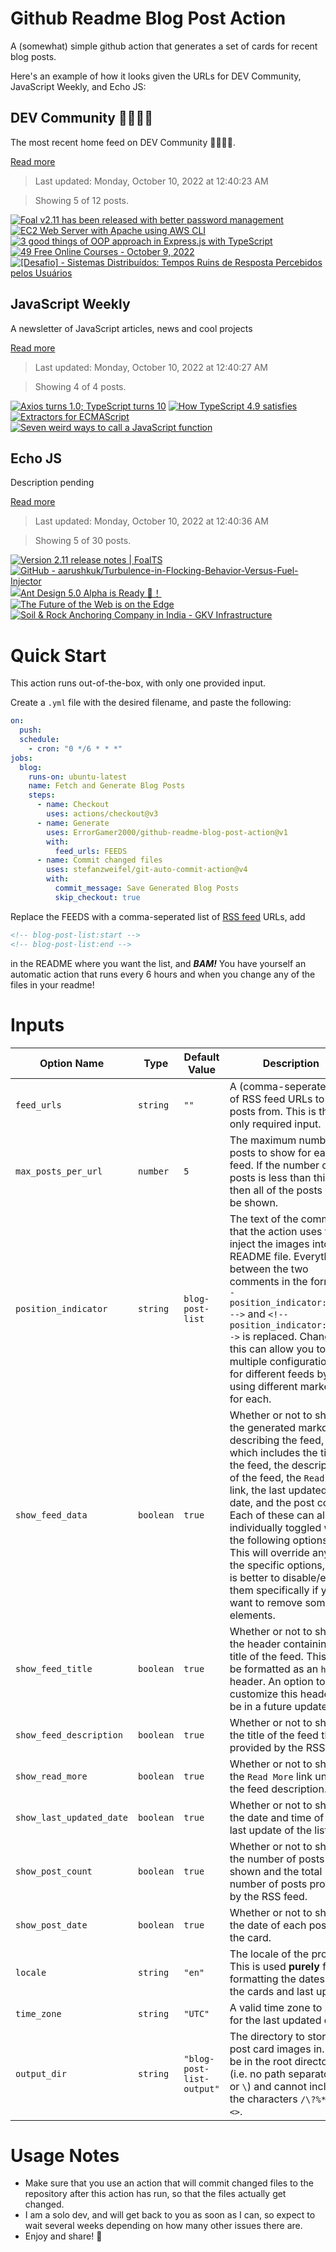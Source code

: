 # Github Readme Blog Post Action

A (somewhat) simple github action that generates a set of cards for recent blog posts.

Here's an example of how it looks given the URLs for DEV Community, JavaScript Weekly, and Echo JS:

<!-- post-list:start -->
## DEV Community 👩‍💻👨‍💻

The most recent home feed on DEV Community 👩‍💻👨‍💻.

[Read more](https://dev.to)
> Last updated: Monday, October 10, 2022 at 12:40:23 AM

> Showing 5 of 12 posts.

[![Foal v2.11 has been released with better password management](https://raw.githubusercontent.com/ErrorGamer2000/github-readme-blog-post-action/main/generated_files/DEV_Community_👩‍💻👨‍💻/Foal_v2.11_has_been_released_with_better_password_management.svg)](https://dev.to/loicpoullain/foal-v211-has-been-released-with-better-password-management-4mbp)
[![EC2 Web Server with Apache using AWS CLI](https://raw.githubusercontent.com/ErrorGamer2000/github-readme-blog-post-action/main/generated_files/DEV_Community_👩‍💻👨‍💻/EC2_Web_Server_with_Apache_using_AWS_CLI.svg)](https://dev.to/aws-builders/ec2-web-server-with-apache-using-aws-cli-2gak)
[![3 good things of OOP approach in Express.js with TypeScript](https://raw.githubusercontent.com/ErrorGamer2000/github-readme-blog-post-action/main/generated_files/DEV_Community_👩‍💻👨‍💻/3_good_things_of_OOP_approach_in_Express.js_with_TypeScript.svg)](https://dev.to/koichi_t/3-good-things-of-oop-approach-in-expressjs-with-typescript-4o83)
[![49 Free Online Courses - October 9, 2022](https://raw.githubusercontent.com/ErrorGamer2000/github-readme-blog-post-action/main/generated_files/DEV_Community_👩‍💻👨‍💻/49_Free_Online_Courses_-_October_9__2022.svg)](https://dev.to/theprogramminbuddyclub/49-free-online-courses-october-9-2022-50b8)
[![[Desafio] - Sistemas Distribuídos: Tempos Ruins de Resposta Percebidos pelos Usuários](https://raw.githubusercontent.com/ErrorGamer2000/github-readme-blog-post-action/main/generated_files/DEV_Community_👩‍💻👨‍💻/[Desafio]_-_Sistemas_Distribuídos__Tempos_Ruins_de_Resposta_Percebidos_pelos_Usuários.svg)](https://dev.to/zanfranceschi/desafio-sistemas-distribuidos-tempos-ruins-de-resposta-percebidos-pelos-usuarios-3ic4)


## JavaScript Weekly

A newsletter of JavaScript articles, news and cool projects

[Read more](https://javascriptweekly.com/)
> Last updated: Monday, October 10, 2022 at 12:40:27 AM

> Showing 4 of 4 posts.

[![Axios turns 1.0; TypeScript turns 10](https://raw.githubusercontent.com/ErrorGamer2000/github-readme-blog-post-action/main/generated_files/JavaScript_Weekly/Axios_turns_1.0;_TypeScript_turns_10.svg)](https://javascriptweekly.com/issues/609)
[![How TypeScript 4.9 satisfies](https://raw.githubusercontent.com/ErrorGamer2000/github-readme-blog-post-action/main/generated_files/JavaScript_Weekly/How_TypeScript_4.9_satisfies.svg)](https://javascriptweekly.com/issues/608)
[![Extractors for ECMAScript](https://raw.githubusercontent.com/ErrorGamer2000/github-readme-blog-post-action/main/generated_files/JavaScript_Weekly/Extractors_for_ECMAScript.svg)](https://javascriptweekly.com/issues/607)
[![Seven weird ways to call a JavaScript function](https://raw.githubusercontent.com/ErrorGamer2000/github-readme-blog-post-action/main/generated_files/JavaScript_Weekly/Seven_weird_ways_to_call_a_JavaScript_function.svg)](https://javascriptweekly.com/issues/606)


## Echo JS

Description pending

[Read more](
http://www.echojs.com
)
> Last updated: Monday, October 10, 2022 at 12:40:36 AM

> Showing 5 of 30 posts.

[![Version 2.11 release notes | FoalTS](https://raw.githubusercontent.com/ErrorGamer2000/github-readme-blog-post-action/main/generated_files/_Echo_JS_/Version_2.11_release_notes___FoalTS.svg)](https://foalts.org/blog/2022/10/09/version-2.11-release-notes)
[![GitHub - aarushkuk/Turbulence-in-Flocking-Behavior-Versus-Fuel-Injector](https://raw.githubusercontent.com/ErrorGamer2000/github-readme-blog-post-action/main/generated_files/_Echo_JS_/GitHub_-_aarushkuk_Turbulence-in-Flocking-Behavior-Versus-Fuel-Injector.svg)](https://github.com/aarushkuk/Turbulence-in-Flocking-Behavior-Versus-Fuel-Injector)
[![Ant Design 5.0 Alpha is Ready 🎉！](https://raw.githubusercontent.com/ErrorGamer2000/github-readme-blog-post-action/main/generated_files/_Echo_JS_/Ant_Design_5.0_Alpha_is_Ready_🎉！.svg)](https://medium.com/@1075746765/designant-design-5-0-alpha-is-ready-8409bb5f9b8f)
[![The Future of the Web is on the Edge](https://raw.githubusercontent.com/ErrorGamer2000/github-readme-blog-post-action/main/generated_files/_Echo_JS_/The_Future_of_the_Web_is_on_the_Edge.svg)](https://deno.com/blog/the-future-of-web-is-on-the-edge)
[![Soil & Rock Anchoring Company in India - GKV Infrastructure](https://raw.githubusercontent.com/ErrorGamer2000/github-readme-blog-post-action/main/generated_files/_Echo_JS_/Soil___Rock_Anchoring_Company_in_India_-_GKV_Infrastructure.svg)](https://www.gkvinfrastructure.com/soil-anchoring/)


<!-- post-list:end -->

# Quick Start

This action runs out-of-the-box, with only one provided input.

Create a `.yml` file with the desired filename, and paste the following:

```yml
on:
  push:
  schedule:
    - cron: "0 */6 * * *"
jobs:
  blog:
    runs-on: ubuntu-latest
    name: Fetch and Generate Blog Posts
    steps:
      - name: Checkout
        uses: actions/checkout@v3
      - name: Generate
        uses: ErrorGamer2000/github-readme-blog-post-action@v1
        with:
          feed_urls: FEEDS
      - name: Commit changed files
        uses: stefanzweifel/git-auto-commit-action@v4
        with:
          commit_message: Save Generated Blog Posts
          skip_checkout: true
```

Replace the FEEDS with a comma-seperated list of [RSS feed](https://rss.com/blog/how-do-rss-feeds-work/) URLs, add

```md
<!-- blog-post-list:start -->
<!-- blog-post-list:end -->
```

in the README where you want the list, and **_BAM!_** You have yourself an automatic action that runs every 6 hours and when you change any of the files in your readme!

# Inputs

<table>
  <thead>
    <tr>
      <th>Option Name</th>
      <th>Type</th>
      <th>Default Value</th>
      <th>Description</th>
    </tr>
  </thead>
  <tbody>
    <tr>
      <td><code>feed_urls</code></td>
      <td><code>string</code></td>
      <td><code>""</code></td>
      <td>A (comma-seperated) list of RSS feed URLs to load posts from. This is the only required input.</td>
    </tr>
    <tr>
      <td><code>max_posts_per_url</code></td>
      <td><code>number</code></td>
      <td><code>5</code></td>
      <td>The maximum number of posts to show for each feed. If the number of posts is less than this, then all of the posts will be shown.</td>
    </tr>
    <tr>
      <td><code>position_indicator</code></td>
      <td><code>string</code></td>
      <td><code>blog-post-list</code></td>
      <td>The text of the comments that the action uses to inject the images into the README file. Everything between the two comments in the form <code>&lt;!-- position_indicator:start --&gt;</code> and <code>&lt;!-- position_indicator:end --&gt;</code> is replaced. Changing this can allow you to use multiple configurations for different feeds by using different markers for each.</td>
    </tr>
    <tr>
      <td><code>show_feed_data</code></td>
      <td><code>boolean</code></td>
      <td><code>true</code></td>
      <td>Whether or not to show the generated markdown describing the feed, which includes the title of the feed, the description of the feed, the <code>Read More</code> link, the last updated date, and the post count. Each of these can also be individually toggled with the following options. This will override any of the specific options, so it is better to disable/enable them specifically if you want to remove some elements.</td>
    </tr>
    <tr>
      <td><code>show_feed_title</code></td>
      <td><code>boolean</code></td>
      <td><code>true</code></td>
      <td>Whether or not to show the header containing the title of the feed. This will be formatted as an <code>h2</code> header. An option to customize this header will be in a future update.</td>
    </tr>
    <tr>
      <td><code>show_feed_description</code></td>
      <td><code>boolean</code></td>
      <td><code>true</code></td>
      <td>Whether or not to show the title of the feed that is provided by the RSS feed.</td>
    </tr>
    <tr>
      <td><code>show_read_more</code></td>
      <td><code>boolean</code></td>
      <td><code>true</code></td>
      <td>Whether or not to show the <code>Read More</code> link under the feed description.</td>
    </tr>
    <tr>
      <td><code>show_last_updated_date</code></td>
      <td><code>boolean</code></td>
      <td><code>true</code></td>
      <td>Whether or not to show the date and time of the last update of the list.</td>
    </tr>
    <tr>
      <td><code>show_post_count</code></td>
      <td><code>boolean</code></td>
      <td><code>true</code></td>
      <td>Whether or not to show the number of posts shown and the total number of posts provided by the RSS feed.</td>
    </tr>
    <tr>
      <td><code>show_post_date</code></td>
      <td><code>boolean</code></td>
      <td><code>true</code></td>
      <td>Whether or not to show the date of each post on the card.</td>
    </tr>
    <tr>
      <td><code>locale</code></td>
      <td><code>string</code></td>
      <td><code>"en"</code></td>
      <td>The locale of the project. This is used <strong>purely</strong> for formatting the dates of the cards and last update.</td>
    </tr>
    <tr>
      <td><code>time_zone</code></td>
      <td><code>string</code></td>
      <td><code>"UTC"</code></td>
      <td>A valid time zone to use for the last updated date.</td>
    </tr>
    <tr>
      <td><code>output_dir</code></td>
      <td><code>string</code></td>
      <td><code>"blog-post-list-output"</code></td>
      <td>The directory to store the post card images in. Must be in the root directory (i.e. no path separators <code>/</code> or <code>\</code>) and cannot include the characters <code>/\?%*:|"&lt;&gt;</code>.</td>
    </tr>
<!--
    <tr>
      <td><code></code></td>
      <td><cde></cde></td>
      <td><code></code></td>
      <td></td>
    </tr>
-->
  </tbody>
</table>

# Usage Notes

- Make sure that you use an action that will commit changed files to the repository after this action has run, so that the files actually get changed.
- I am a solo dev, and will get back to you as soon as I can, so expect to wait several weeks depending on how many other issues there are.
- Enjoy and share! 🤗
